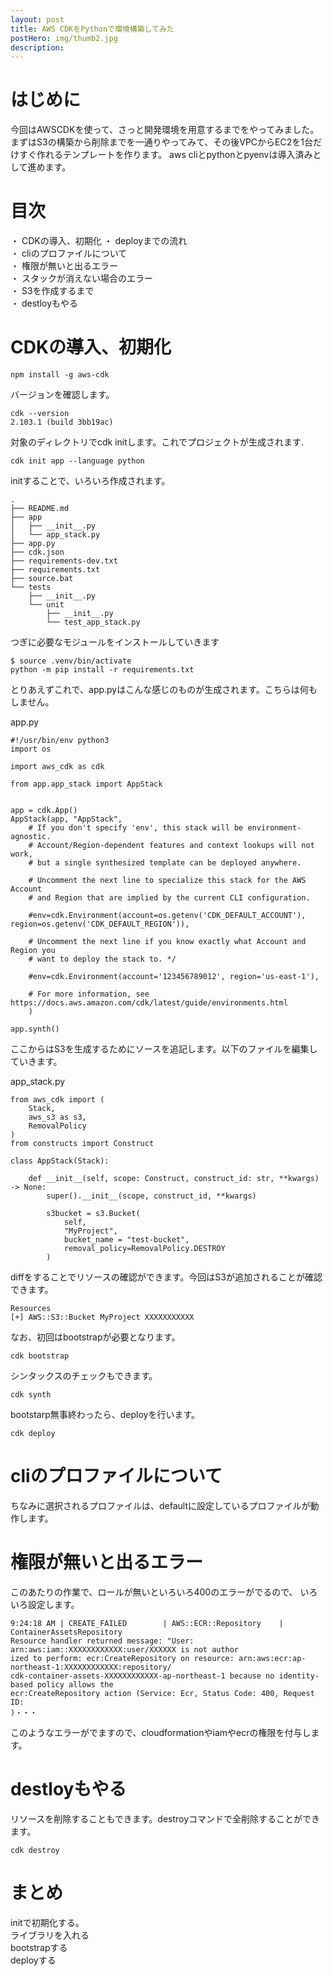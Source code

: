 ```yaml
---
layout: post
title: AWS CDKをPythonで環境構築してみた
postHero: img/thumb2.jpg
description: 
---
```


# はじめに
今回はAWSCDKを使って、さっと開発環境を用意するまでをやってみました。
まずはS3の構築から削除までを一通りやってみて、その後VPCからEC2を1台だけすぐ作れるテンプレートを作ります。
aws cliとpythonとpyenvは導入済みとして進めます。

# 目次
・ CDKの導入、初期化
・ deployまでの流れ  
・ cliのプロファイルについて  
・ 権限が無いと出るエラー  
・ スタックが消えない場合のエラー  
・ S3を作成するまで  
・ destloyもやる  

# CDKの導入、初期化


```
npm install -g aws-cdk
```

バージョンを確認します。
```
cdk --version
2.103.1 (build 3bb19ac)
```


対象のディレクトリでcdk initします。これでプロジェクトが生成されます.

```
cdk init app --language python
```

initすることで、いろいろ作成されます。

```
.
├── README.md
├── app
│   ├── __init__.py
│   └── app_stack.py
├── app.py
├── cdk.json
├── requirements-dev.txt
├── requirements.txt
├── source.bat
└── tests
    ├── __init__.py
    └── unit
        ├── __init__.py
        └── test_app_stack.py
```

つぎに必要なモジュールをインストールしていきます

```
$ source .venv/bin/activate
python -m pip install -r requirements.txt
```

とりあえずこれで、app.pyはこんな感じのものが生成されます。こちらは何もしません。

app.py
```
#!/usr/bin/env python3
import os

import aws_cdk as cdk

from app.app_stack import AppStack


app = cdk.App()
AppStack(app, "AppStack",
    # If you don't specify 'env', this stack will be environment-agnostic.
    # Account/Region-dependent features and context lookups will not work,
    # but a single synthesized template can be deployed anywhere.

    # Uncomment the next line to specialize this stack for the AWS Account
    # and Region that are implied by the current CLI configuration.

    #env=cdk.Environment(account=os.getenv('CDK_DEFAULT_ACCOUNT'), region=os.getenv('CDK_DEFAULT_REGION')),

    # Uncomment the next line if you know exactly what Account and Region you
    # want to deploy the stack to. */

    #env=cdk.Environment(account='123456789012', region='us-east-1'),

    # For more information, see https://docs.aws.amazon.com/cdk/latest/guide/environments.html
    )

app.synth()

```

ここからはS3を生成するためにソースを追記します。以下のファイルを編集していきます。

app_stack.py

```
from aws_cdk import (
    Stack,
    aws_s3 as s3,
    RemovalPolicy
)
from constructs import Construct

class AppStack(Stack):

    def __init__(self, scope: Construct, construct_id: str, **kwargs) -> None:
        super().__init__(scope, construct_id, **kwargs)

        s3bucket = s3.Bucket(
            self,
            "MyProject",
            bucket_name = "test-bucket",
            removal_policy=RemovalPolicy.DESTROY
        )

```
diffをすることでリソースの確認ができます。今回はS3が追加されることが確認できます。

```
Resources
[+] AWS::S3::Bucket MyProject XXXXXXXXXXX
```

なお、初回はbootstrapが必要となります。

```
cdk bootstrap
```

シンタックスのチェックもできます。

```
cdk synth
```

bootstarp無事終わったら、deployを行います。

```
cdk deploy
```

# cliのプロファイルについて  
ちなみに選択されるプロファイルは、defaultに設定しているプロファイルが動作します。

# 権限が無いと出るエラー  

このあたりの作業で、ロールが無いといろいろ400のエラーがでるので、
いろいろ設定します。

```
9:24:18 AM | CREATE_FAILED        | AWS::ECR::Repository    | ContainerAssetsRepository
Resource handler returned message: "User: arn:aws:iam::XXXXXXXXXXXX:user/XXXXXX is not author
ized to perform: ecr:CreateRepository on resource: arn:aws:ecr:ap-northeast-1:XXXXXXXXXXXX:repository/
cdk-container-assets-XXXXXXXXXXXX-ap-northeast-1 because no identity-based policy allows the
ecr:CreateRepository action (Service: Ecr, Status Code: 400, Request ID:
)・・・
```

このようなエラーがでますので、cloudformationやiamやecrの権限を付与します。



# destloyもやる  
リソースを削除することもできます。destroyコマンドで全削除することができます。

```
cdk destroy
```

# まとめ

initで初期化する。  
ライブラリを入れる  
bootstrapする  
deployする  

